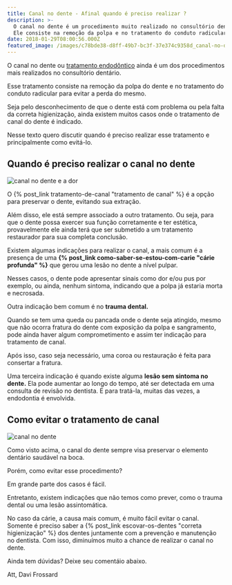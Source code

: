 ```yaml
---
title: Canal no dente - Afinal quando é preciso realizar ?
description: >-
  O canal no dente é um procedimento muito realizado no consultório dentário.
  Ele consiste na remoção da polpa e no tratamento do conduto radicular.
date: 2018-01-29T08:00:56.000Z
featured_image: /images/c78bde38-d8ff-49b7-bc3f-37e374c9358d_canal-no-dente-como-evitar.jpg
---
```


O canal no dente ou [tratamento endodôntico](/tratamentos/endodontia/) ainda é um dos procedimentos mais realizados no consultório dentário. 

Esse tratamento consiste na remoção da polpa do dente e no tratamento do conduto radicular para evitar a perda do mesmo. 

Seja pelo desconhecimento de que o dente está com problema ou pela falta da correta higienização, ainda existem muitos casos onde o tratamento de canal do dente é indicado. 

Nesse texto quero discutir quando é preciso realizar esse tratamento e principalmente como evitá-lo.

**Quando é preciso realizar o canal no dente**
----------------------------------------------

![canal no dente e a dor](/images/d38097ef-2d5c-41f2-a42d-035349a042ad_canal-no-dente-evitar.jpg) 

O {% post_link tratamento-de-canal "tratamento de canal" %} é a opção para preservar o dente, evitando sua extração. 

Além disso, ele está sempre associado a outro tratamento. Ou seja, para que o dente possa exercer sua função corretamente e ter estética, provavelmente ele ainda terá que ser submetido a um tratamento restaurador para sua completa conclusão. 

Existem algumas indicações para realizar o canal, a mais comum é a presença de uma **{% post_link como-saber-se-estou-com-carie "cárie profunda" %}** que gerou uma lesão no dente a nível pulpar. 

Nesses casos, o dente pode apresentar sinais como dor e/ou pus por exemplo, ou ainda, nenhum sintoma, indicando que a polpa já estaria morta e necrosada. 

Outra indicação bem comum é no **trauma dental.** 

Quando se tem uma queda ou pancada onde o dente seja atingido, mesmo que não ocorra fratura do dente com exposição da polpa e sangramento, pode ainda haver algum comprometimento e assim ter indicação para tratamento de canal. 

Após isso, caso seja necessário, uma coroa ou restauração é feita para consertar a fratura. 

Uma terceira indicação é quando existe alguma **lesão sem sintoma no dente.** Ela pode aumentar ao longo do tempo, até ser detectada em uma consulta de revisão no dentista. E para tratá-la, muitas das vezes, a endodontia é envolvida.  

**Como evitar o tratamento de canal**
-------------------------------------

![canal no dente](/images/06534b0f-d85b-4beb-9dc5-a0f7c3939e25_Canal-no-dente.jpg) 

Como visto acima, o canal do dente sempre visa preservar o elemento dentário saudável na boca. 

Porém, como evitar esse procedimento? 

Em grande parte dos casos é fácil. 

Entretanto, existem indicações que não temos como prever, como o trauma dental ou uma lesão assintomática. 

No caso da cárie, a causa mais comum, é muito fácil evitar o canal. Somente é preciso saber a {% post_link escovar-os-dentes "correta higienização" %} dos dentes juntamente com a prevenção e manutenção no dentista. Com isso, diminuímos muito a chance de realizar o canal no dente.

Ainda tem dúvidas? Deixe seu comentáio abaixo.

Att, 
Davi Frossard
